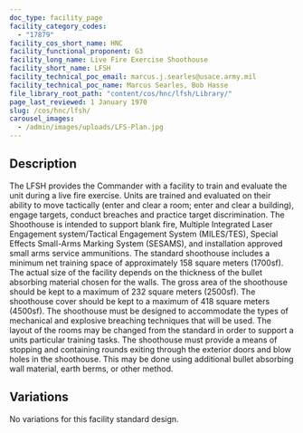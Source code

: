 ```yaml
---
doc_type: facility_page
facility_category_codes:
  - "17879"
facility_cos_short_name: HNC
facility_functional_proponent: G3
facility_long_name: Live Fire Exercise Shoothouse
facility_short_name: LFSH
facility_technical_poc_email: marcus.j.searles@usace.army.mil
facility_technical_poc_name: Marcus Searles, Bob Hasse
file_library_root_path: "content/cos/hnc/lfsh/Library/"
page_last_reviewed: 1 January 1970
slug: /cos/hnc/lfsh/
carousel_images:
  - /admin/images/uploads/LFS-Plan.jpg
---
```


## Description

The LFSH provides the Commander with a facility to train and evaluate the unit during a live fire exercise. Units are trained and evaluated on their ability to move tactically (enter and clear a room; enter and clear a building), engage targets, conduct breaches and practice target discrimination. The Shoothouse is intended to support blank fire, Multiple Integrated Laser Engagement system/Tactical Engagement System (MILES/TES), Special Effects Small-Arms Marking System (SESAMS), and installation approved small arms service ammunitions.
The standard shoothouse includes a minimum net training space of approximately 158 square meters (1700sf). The actual size of the facility depends on the thickness of the bullet absorbing material chosen for the walls. The gross area of the shoothouse should be kept to a maximum of 232 square meters (2500sf). The shoothouse cover should be kept to a maximum of 418 square meters (4500sf).
The shoothouse must be designed to accommodate the types of mechanical and explosive breaching techniques that will be used. The layout of the rooms may be changed from the standard in order to support a units particular training tasks. The shoothouse must provide a means of stopping and containing rounds exiting through the exterior doors and blow holes in the shoothouse. This may be done using additional bullet absorbing wall material, earth berms, or other method.

## Variations

No variations for this facility standard design.
